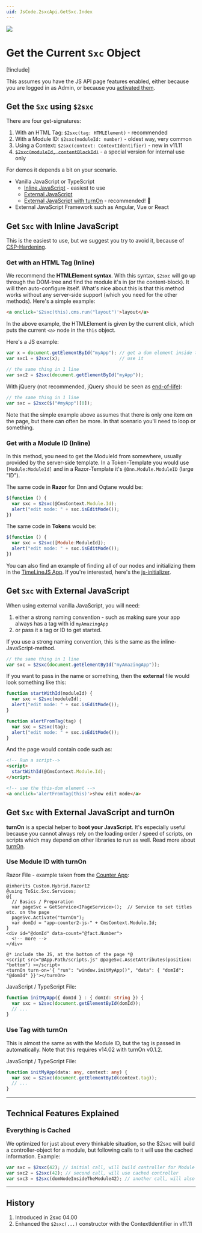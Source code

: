 ```yaml
---
uid: JsCode.2sxcApi.GetSxc.Index
---
```


<img src="~/assets/features/js-api.svg" class="feature">

# Get the Current `Sxc` Object

[!include[](~/pages/basics/stack/_shared-float-summary.md)]
<style>.context-box-summary .interact-2sxc { visibility: visible; } </style>

This assumes you have the JS API page features enabled, 
either because you are logged in as Admin, or because you [activated them](xref:JsCode.2sxcApi.Activate.Index).

## Get the `Sxc` using `$2sxc`

There are four get-signatures:

1. With an HTML Tag: `$2sxc(tag: HTMLElement)` - recommended
1. With a Module ID: `$2sxc(moduleId: number)` - oldest way, very common
1. Using a Context: `$2sxc(context: ContextIdentifier)` - new in v11.11
1. ~~`$2sxc(moduleId, contentBlockId)`~~ - a special version for internal use only

For demos it depends a bit on your scenario. 

* Vanilla JavaScript or TypeScript
  * [Inline JavaScript](#get-sxc-with-inline-javascript) - easiest to use
  * [External JavaScript](#get-sxc-with-external-javascript)
  * [External JavaScript with turnOn](#get-sxc-with-external-javascript-and-turnon) - recommended! 🚀
* External JavaScript Framework such as Angular, Vue or React

## Get `Sxc` with Inline JavaScript

This is the easiest to use, but we suggest you try to avoid it, because of [CSP-Hardening](xref:Abyss.Security.Csp.Index).

### Get with an HTML Tag (Inline)

We recommend the **HTMLElement syntax**. 
With this syntax, `$2sxc` will go up through the DOM-tree and find the module it's in (or the content-block).
It will then auto-configure itself. 
What's nice about this is that this method works without any server-side support (which you need for the other methods). 
Here's a simple example:

```html
<a onclick='$2sxc(this).cms.run("layout")'>layout</a>
```

In the above example, the HTMLElement is given by the current click, which puts the current `<a>` node in the `this` object.

Here's a JS example:

```javascript
var x = document.getElementById("myApp"); // get a dom element inside this 2sxc app
var sxc1 = $2sxc(x);                      // use it

// the same thing in 1 line
var sxc2 = $2sxc(document.getElementById("myApp"));
```

With jQuery (not recommended, jQuery should be seen as [end-of-life](xref:JsCode.Dnn.JQuery)):

```javascript
// the same thing in 1 line
var sxc = $2sxc($("#myApp")[0]);
```


Note that the simple example above assumes that there is only one item on the page, but there can often be more. 
In that scenario you'll need to loop or something. 

### Get with a Module ID (Inline)

In this method, you need to get the ModuleId from somewhere, usually provided by the server-side template. 
In a Token-Template you would use `[Module:ModuleId]` and in a Razor-Template it's `@Dnn.Module.ModuleID` (large "ID").

The same code in **Razor** for Dnn and Oqtane would be:

```JavaScript
$(function () {
  var sxc = $2sxc(@CmsContext.Module.Id);
  alert("edit mode: " + sxc.isEditMode());
})
```

The same code in **Tokens** would be:

```JavaScript
$(function () {
  var sxc = $2sxc([Module:ModuleId]);
  alert("edit mode: " + sxc.isEditMode());
})
```


You can also find an example of finding all of our nodes and initializing them in the [TimeLineJS App](xref:App.TimelineJs). 
If you're interested, here's the [js-initializer](https://github.com/2sic/app-TimeLineJS/blob/master/assets/scripts.js).  

## Get `Sxc` with External JavaScript

When using external vanilla JavaScript, you will need:

1. either a strong naming convention - such as making sure your app always has a tag with id `myAmazingApp`
1. or pass it a tag or ID to get started.

If you use a strong naming convention, this is the same as the inline-JavaScript-method.

```js
// the same thing in 1 line
var sxc = $2sxc(document.getElementById("myAmazingApp"));
```

If you want to pass in the name or something, then the **external** file would look something like this:

```JavaScript
function startWithId(moduleId) {
  var sxc = $2sxc(moduleId);
  alert("edit mode: " + sxc.isEditMode());
}

function alertFromTag(tag) {
  var sxc = $2sxc(tag);
  alert("edit mode: " + sxc.isEditMode());
}
```

And the page would contain code such as:

```html
<!-- Run a script-->
<script>
  startWithId(@CmsContext.Module.Id);
</script>

<!-- use the this-dom element -->
<a onclick='alertFromTag(this)'>show edit mode</a>
```

## Get `Sxc` with External JavaScript and turnOn

**turnOn** is a special helper to **boot your JavaScript**. 
It's especially useful because you cannot always rely on the loading order / speed of scripts, 
on scripts which may depend on other libraries to run as well. 
Read more about [turnOn](xref:JsCode.TurnOn.Index).

### Use Module ID with turnOn

Razor File - example taken from the [Counter App](xref:App.Counter):

```razor
@inherits Custom.Hybrid.Razor12
@using ToSic.Sxc.Services;
@{
  // Basics / Preparation
  var pageSvc = GetService<IPageService>();  // Service to set titles etc. on the page
  pageSvc.Activate("turnOn");
  var domId = "app-counter2-js-" + CmsContext.Module.Id;
}
<div id="@domId" data-count="@fact.Number">
  <!-- more -->
</div>

@* include the JS, at the bottom of the page *@
<script src="@App.Path/scripts.js" @pageSvc.AssetAttributes(position: "bottom") ></script>
<turnOn turn-on='{ "run": "window.initMyApp()", "data": { "domId": "@domId" }}'></turnOn>
```

JavaScript / TypeScript File:

```ts
function initMyApp({ domId } : { domId: string }) {
  var sxc = $2sxc(document.getElementById(domId));
  // ...
}
```

### Use Tag with turnOn

This is almost the same as with the Module ID, but the tag is passed in automatically. 
Note that this requires v14.02 with turnOn v0.1.2.

JavaScript / TypeScript File:

```ts
function initMyApp(data: any, context: any) {
  var sxc = $2sxc(document.getElementById(context.tag));
  // ...
}
```


---

## Technical Features Explained

### Everything is Cached

We optimized for just about every thinkable situation, so the $2sxc will build a controller-object for a module,
but following calls to it will use the cached information. Example:

```javascript
var sxc = $2sxc(42); // initial call, will build controller for Module 42
var sxc2 = $2sxc(42); // second call, will use cached controller
var sxc3 = $2sxc(domNodeInsideTheModule42); // another call, will also used cached controller
```


---

## History

1. Introduced in 2sxc 04.00
1. Enhanced the `$2sxc(...)` constructor with the ContextIdentifier in v11.11
